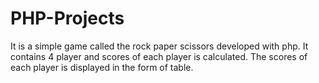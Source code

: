 # PHP-Projects
It is a simple game called the rock paper scissors developed with php.
It contains 4 player and scores of each player is calculated.
The scores of each player is displayed in the form of table.
